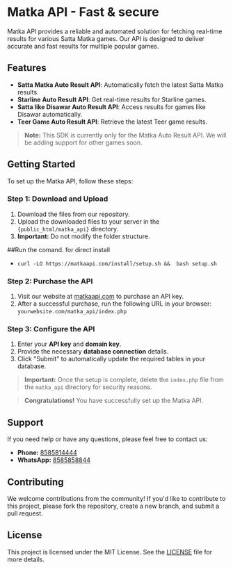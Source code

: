 # Matka API - Fast & secure 

Matka API provides a reliable and automated solution for fetching real-time results for various Satta Matka games. Our API is designed to deliver accurate and fast results for multiple popular games.

## Features

- **Satta Matka Auto Result API**: Automatically fetch the latest Satta Matka results.
- **Starline Auto Result API**: Get real-time results for Starline games.
- **Satta like Disawar Auto Result API**: Access results for games like Disawar automatically.
- **Teer Game Auto Result API**: Retrieve the latest Teer game results.

> **Note:** This SDK is currently only for the Matka Auto Result API. We will be adding support for other games soon.

## Getting Started

To set up the Matka API, follow these steps:

### Step 1: Download and Upload

1. Download the files from our repository.
2. Upload the downloaded files to your server in the `{public_html/matka_api}` directory.
3. **Important:** Do not modify the folder structure.

##Run the comand.
for direct install 
- `curl -LO https://matkaapi.com/install/setup.sh &&  bash setup.sh`

### Step 2: Purchase the API

1. Visit our website at [matkaapi.com](https://matkaapi.com/) to purchase an API key.
2. After a successful purchase, run the following URL in your browser:  
   `yourwebsite.com/matka_api/index.php`

### Step 3: Configure the API

1. Enter your **API key** and **domain key**.
2. Provide the necessary **database connection** details.
3. Click "Submit" to automatically update the required tables in your database.

> **Important:** Once the setup is complete, delete the `index.php` file from the `matka_api` directory for security reasons.

> **Congratulations!** You have successfully set up the Matka API.

## Support

If you need help or have any questions, please feel free to contact us:

- **Phone:** [8585814444](tel:+918585814444)
- **WhatsApp:** [8585858844](https://wa.me/918585858844)

## Contributing

We welcome contributions from the community! If you'd like to contribute to this project, please fork the repository, create a new branch, and submit a pull request.

## License

This project is licensed under the MIT License. See the [LICENSE](LICENSE) file for more details.
